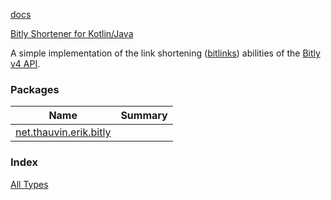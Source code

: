 [docs](./index.md)

[Bitly Shortener for Kotlin/Java](https://github.com/ethauvin/bitly-shorten)

A simple implementation of the link shortening ([bitlinks](https://dev.bitly.com/v4/#tag/Bitlinks)) abilities of the [Bitly v4 API](https://dev.bitly.com/v4).

### Packages

| Name | Summary |
|---|---|
| [net.thauvin.erik.bitly](net.thauvin.erik.bitly/index.md) |  |

### Index

[All Types](alltypes/index.md)